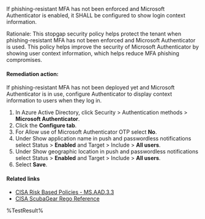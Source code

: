 If phishing-resistant MFA has not been enforced and Microsoft Authenticator is enabled, it SHALL be configured to show login context information.

Rationale: This stopgap security policy helps protect the tenant when phishing-resistant MFA has not been enforced and Microsoft Authenticator is used. This policy helps improve the security of Microsoft Authenticator by showing user context information, which helps reduce MFA phishing compromises.

#### Remediation action:

If phishing-resistant MFA has not been deployed yet and Microsoft Authenticator is in use, configure Authenticator to display context information to users when they log in.

1. In Azure Active Directory, click Security > Authentication methods > **Microsoft Authenticator**.
2. Click the **Configure tab**.
3. For Allow use of Microsoft Authenticator OTP select **No**.
4. Under Show application name in push and passwordless notifications select Status > **Enabled** and Target > Include > **All users**.
5. Under Show geographic location in push and passwordless notifications select Status > **Enabled** and Target > Include > **All users**.
6. Select **Save**.

#### Related links

* [CISA Risk Based Policies - MS.AAD.3.3](https://github.com/cisagov/ScubaGear/blob/main/PowerShell/ScubaGear/baselines/aad.md#msaad33v1)
* [CISA ScubaGear Rego Reference](https://github.com/cisagov/ScubaGear/blob/main/PowerShell/ScubaGear/Rego/AADConfig.rego#L254)

<!--- Results --->
%TestResult%
